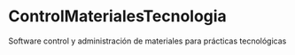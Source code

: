 # ControlMaterialesTecnologia
Software control y administración de materiales para prácticas tecnológicas
